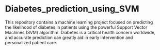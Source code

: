 # Diabetes_prediction_using_SVM
This repository contains a machine learning project focused on predicting the likelihood of diabetes in patients using the powerful Support Vector Machines (SVM) algorithm. Diabetes is a critical health concern worldwide, and accurate prediction can greatly aid in early intervention and personalized patient care.
